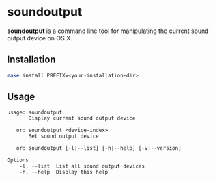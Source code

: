 # soundoutput

**soundoutput** is a command line tool for manipulating the current sound output device on OS X.

## Installation

```sh
make install PREFIX=<your-installation-dir>
```

## Usage

```
usage: soundoutput
       Display current sound output device

   or: soundoutput <device-index>
       Set sound output device

   or: soundoutput [-l|--list] [-h|--help] [-v|--version]

Options
    -l, --list	List all sound output devices
    -h, --help	Display this help
```


